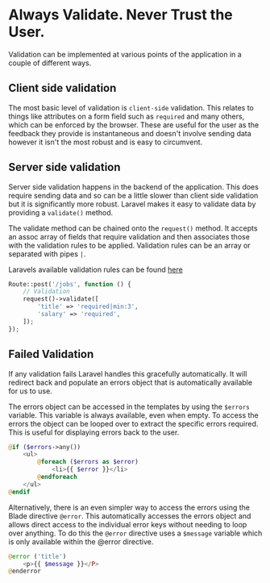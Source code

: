 # Always Validate. Never Trust the User.

Validation can be implemented at various points of the application in a couple of different ways. 

## Client side validation
The most basic level of validation is `client-side` validation. This relates to things like attributes on a form field such as `required` and many others, which can be enforced by the browser. These are useful for the user as the feedback they provide is instantaneous and doesn't involve sending data however it isn't the most robust and is easy to circumvent.

## Server side validation
Server side validation happens in the backend of the application. This does require sending data and so can be a little slower than client side validation but it is significantly more robust. Laravel makes it easy to validate data by providing a `validate()` method.

The validate method can be chained onto the `request()` method. It accepts an assoc array of fields that require validation and then associates those with the validation rules to be applied. Validation rules can be an array or separated with pipes `|`.

Laravels available validation rules can be found [here](https://laravel.com/docs/12.x/validation#available-validation-rules)

```php
Route::post('/jobs', function () {
    // Validation
    request()->validate([
        'title' => 'required|min:3',
        'salary' => 'required',
    ]);
});
```

## Failed Validation
If any validation fails Laravel handles this gracefully automatically. It will redirect back and populate an errors object that is automatically available for us to use.

The errors object can be accessed in the templates by using the `$errors` variable. This variable is always available, even when empty. To access the errors the object can be looped over to extract the specific errors required. This is useful for displaying errors back to the user.

```php
@if ($errors->any())
    <ul>
        @foreach ($errors as $error)
            <li>{{ $error }}</li>
        @endforeach
    </ul>
@endif
```

Alternatively, there is an even simpler way to access the errors using the Blade directive `@error`. This automatically accesses the errors object and allows direct access to the individual error keys without needing to loop over anything. To do this the `@error` directive uses a `$message` variable which is only available within the @error directive.

```php
@error ('title')
    <p>{{ $message }}</P>
@enderror
```